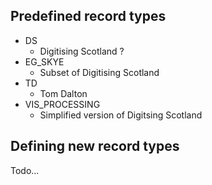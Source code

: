 ## Predefined record types

- DS
    - Digitising Scotland ?
- EG_SKYE
    - Subset of Digitising Scotland
- TD
    - Tom Dalton
- VIS_PROCESSING
    - Simplified version of Digitsing Scotland

## Defining new record types

Todo...


